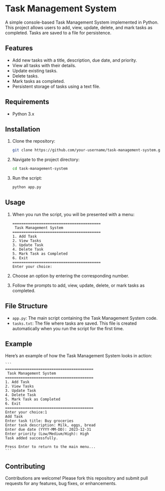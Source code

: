 # Task Management System

A simple console-based Task Management System implemented in Python. This project allows users to add, view, update, delete, and mark tasks as completed. Tasks are saved to a file for persistence.

## Features

- Add new tasks with a title, description, due date, and priority.
- View all tasks with their details.
- Update existing tasks.
- Delete tasks.
- Mark tasks as completed.
- Persistent storage of tasks using a text file.

## Requirements

- Python 3.x

## Installation

1. Clone the repository:
    ```sh
    git clone https://github.com/your-username/task-management-system.git
    ```

2. Navigate to the project directory:
    ```sh
    cd task-management-system
    ```

3. Run the script:
    ```sh
    python app.py
    ```

## Usage

1. When you run the script, you will be presented with a menu:

    ```
    ========================================
     Task Management System 
    ========================================
    1. Add Task
    2. View Tasks
    3. Update Task
    4. Delete Task
    5. Mark Task as Completed
    6. Exit
    ========================================
    Enter your choice: 
    ```

2. Choose an option by entering the corresponding number.

3. Follow the prompts to add, view, update, delete, or mark tasks as completed.

## File Structure

- `app.py`: The main script containing the Task Management System code.
- `tasks.txt`: The file where tasks are saved. This file is created automatically when you run the script for the first time.

## Example

Here’s an example of how the Task Management System looks in action:

    ```
    ========================================
     Task Management System 
    ========================================
    1. Add Task
    2. View Tasks
    3. Update Task
    4. Delete Task
    5. Mark Task as Completed
    6. Exit
    ========================================
    Enter your choice:1
    Add Task
    Enter task title: Buy groceries
    Enter task description: Milk, eggs, bread
    Enter due date (YYYY-MM-DD): 2023-12-31
    Enter priority (Low/Medium/High): High
    Task added successfully.
    
    Press Enter to return to the main menu...
    ```

## Contributing

Contributions are welcome! Please fork this repository and submit pull requests for any features, bug fixes, or enhancements.



